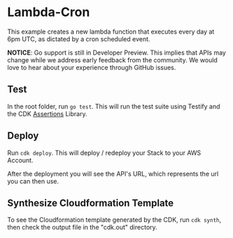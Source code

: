 # Lambda-Cron

This example creates a new lambda function that executes every day at 6pm UTC, as dictated by a cron scheduled event.

**NOTICE**: Go support is still in Developer Preview. This implies that APIs may
change while we address early feedback from the community. We would love to hear
about your experience through GitHub issues.

## Test

In the root folder, run `go test`. This will run the test suite using Testify and the CDK
[Assertions](https://pkg.go.dev/github.com/aws/aws-cdk-go/awscdk/assertions) Library.

## Deploy

Run `cdk deploy`. This will deploy / redeploy your Stack to your AWS Account.

After the deployment you will see the API's URL, which represents the url you can then use.

## Synthesize Cloudformation Template

To see the Cloudformation template generated by the CDK, run `cdk synth`, then check the output file in the "cdk.out" directory.

